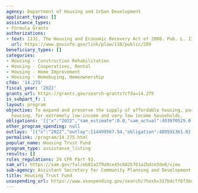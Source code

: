 ```yaml
---
agency: Department of Housing and Urban Development
applicant_types: []
assistance_types:
- Formula Grants
authorizations:
- text: 1131, The Housing and Economic Recovery Act of 2008. Pub. L. 110, 289.
  url: https://www.govinfo.gov/link/plaw/110/public/289
beneficiary_types: []
categories:
- Housing - Construction Rehabilitation
- Housing - Cooperatives, Rental
- Housing - Home Improvement
- Housing - Homebuying, Homeownership
cfda: '14.275'
fiscal_year: '2022'
grants_url: https://grants.gov/search-grants?cfda=14.275
is_subpart_f: 1
layout: program
objective: To expand and preserve the supply of affordable housing, particularly rental
  housing, for extremely low-income and very low income households.
obligations: '[{"x":"2022","sam_estimate":0.0,"sam_actual":493970525.0,"usa_spending_actual":486484477.62},{"x":"2023","sam_estimate":634028209.0,"sam_actual":0.0,"usa_spending_actual":686556608.11},{"x":"2024","sam_estimate":334536900.0,"sam_actual":0.0,"usa_spending_actual":176722757.44}]'
other_program_spending: null
outlays: '[{"x":"2022","outlay":114499567.54,"obligation":489591361.0},{"x":"2023","outlay":49293654.76,"obligation":688096848.63},{"x":"2024","outlay":2482941.32,"obligation":188102889.68}]'
permalink: /program/14.275.html
popular_name: Housing Trust Fund
program_type: assistance_listing
results: []
rules_regulations: 24 CFR Part 93.
sam_url: https://sam.gov/fal/eb81a279a9ce45c682b761a2bdce3de0/view
sub-agency: Assistant Secretary for Community Planning and Development
title: Housing Trust Fund
usaspending_url: https://www.usaspending.gov/search/?hash=317b4cff6f3bd571532f1a48973f3251
---
```

